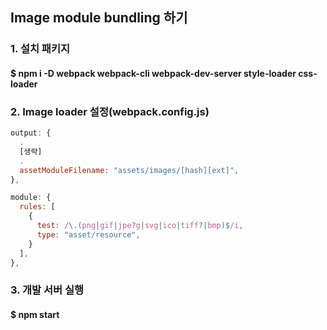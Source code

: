 ## Image module bundling 하기

### 1. 설치 패키지
#### $ npm i -D webpack webpack-cli webpack-dev-server style-loader css-loader

### 2. Image loader 설정(webpack.config.js)
```javascript
output: {
  .
  [생략]
  .
  assetModuleFilename: "assets/images/[hash][ext]",
},
```
```javascript
module: {
  rules: [
    {
      test: /\.(png|gif|jpe?g|svg|ico|tiff?|bmp)$/i,
      type: "asset/resource",
    }
  ],
},
```

### 3. 개발 서버 실행
#### $ npm start
